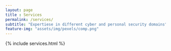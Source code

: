 ```yaml
--- 
layout: page
title : Services 
permalink: /services/
subtitle: "Expertiese in different cyber and personal security domains" 
feature-img: "assets/img/pexels/comp.png"
---
```


{% include services.html %}
